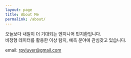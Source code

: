 ```yaml
---
layout: page
title: About Me
permalink: /about/
---
```


오늘보다 내일이 더 기대되는 엔지니어 민지환입니다.<br>
비정형 데이터를 활용한 이상 탐지, 예측 분야에 관심갖고 있습니다.

email: rpyluver@gmail.com
